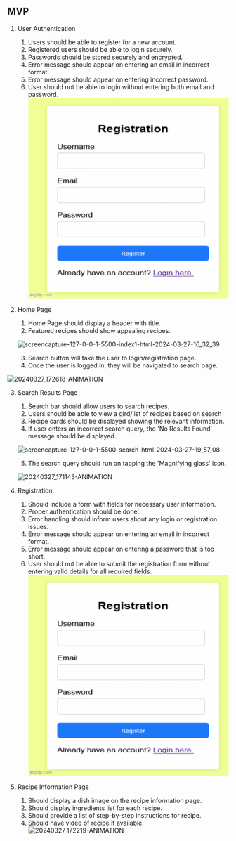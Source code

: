 

      
## MVP

   1. User Authentication
        1. Users should be able to register for a new account.
        2. Registered users should be able to login securely. 
        3. Passwords should be stored securely and encrypted.
        4. Error message should appear on entering an email in incorrect format.
        5. Error message should appear on entering incorrect password.
        6. User should not be able to login without entering both email and password.
      ![UserAuthentication](https://github.com/CookbookCompass/webweavers/blob/main/Code/img/userAuthAni.gif?raw=true)

   2. Home Page
        1. Home Page should display a header with title.
        2. Featured recipes should show appealing recipes.
      
      ![screencapture-127-0-0-1-5500-index1-html-2024-03-27-16_32_39](https://github.com/CookbookCompass/webweavers/assets/46927935/80a0c908-a719-4744-b4c1-b6e2b4144daa)

        3. Search button will take the user to login/registration page.
        4. Once the user is logged in, they will be navigated to search page.

   ![20240327_172618-ANIMATION](https://github.com/CookbookCompass/webweavers/assets/46927935/88aab467-967f-4622-97e6-118db8c31174)


 

   3. Search Results Page
        1. Search bar should allow users to search recipes.
        2. Users should be able to view a gird/list of recipes based on search
        3. Recipe cards should be displayed showing the relevant information.
        4. If user enters an incorrect search query, the 'No Results Found' message should be displayed.

      ![screencapture-127-0-0-1-5500-search-html-2024-03-27-19_57_08](https://github.com/CookbookCompass/webweavers/assets/149122197/abd8878d-182f-4fc0-ba5c-a724c79a8a7f)

        5. The search query should run on tapping the 'Magnifying glass' icon.

      ![20240327_171143-ANIMATION](https://github.com/CookbookCompass/webweavers/assets/46927935/a3976194-71f9-4a55-bf54-8bfa951a6449)


   4.  Registration:
        1. Should include a form with fields for necessary user information.
        2. Proper authentication should be done.
        3. Error handling should inform users about any login or registration issues.
        4. Error message should appear on entering an email in incorrect format.
        5. Error message should appear on entering a password that is too short.
        6. User should not be able to submit the registration form without entering valid details for all required fields.
      ![Registration](https://github.com/CookbookCompass/webweavers/blob/main/Code/img/regiAuthAni.gif?raw=true)
       
   5. Recipe Information Page
        1. Should display a dish image on the recipe information page.
        2. Should display ingredients list for each recipe.
        3. Should provide a list of step-by-step instructions for recipe.
        4. Should have video of recipe if available.
   ![20240327_172219-ANIMATION](https://github.com/CookbookCompass/webweavers/assets/46927935/65f3ed07-654b-46ed-8c87-249cfd6b09f7)


  
        

